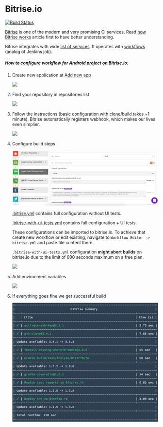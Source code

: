 # Bitrise.io

[![Build Status](https://app.bitrise.io/app/002b43ae8a42b6b1/status.svg?token=xT4EDBQWGNcSWJveU6IEVA&branch=master)](https://app.bitrise.io/app/002b43ae8a42b6b1)

[Bitrise](https://bitrise.io) is one of the modern and very promising CI services. Read [how Bitrise works](http://devcenter.bitrise.io/v1.0/docs/how-bitrise-works) article first to have better understanding. 

Bitrise integrates with wide [list of services](https://www.bitrise.io/integrations). It operates with [workflows](http://devcenter.bitrise.io/docs/manage-your-bitrise-workflow) (analog of Jenkins job).

##### How to configure workflow for Android project on Bitrise.io:

1. Create new application at [Add new app](https://www.bitrise.io/apps/add)

    <img src="/screenshots/bitrise_add_new_app_1.png"> 
    
2. Find your repository in repositories list
    
    <img src="/screenshots/bitrise_add_new_app_2.png">
    
3. Follow the instructions (basic configuration with clone/build takes ~1 minute). 
Bitrise automatically registers webhook, which makes our lives even simplier.

    <img src="/screenshots/bitrise_add_new_app_3.png">
    
4. Configure build steps
    
    <img src="/screenshots/bitrise_build_steps.png">
     
    [.bitrise.yml](https://github.com/vgaidarji/ci-matters/tree/master/.bitrise.yml) contains full configuration without UI tests.
    
    [.bitrise-with-ui-tests.yml](https://github.com/vgaidarji/ci-matters/tree/master/.bitrise-with-ui-tests.yml) contains full configuration + UI tests.
    
    These configurations can be imported to bitrise.io. To achieve that create new workflow or edit existing, navigate to `Workflow Editor -> bitrise.yml` and paste file content there.
    
    `.bitrise-with-ui-tests.yml` configuration **might abort builds** on bitrise.io due to the limit of 600 seconds maximum on a free plan.
    
    <img src="/screenshots/bitrise_aborted_build_timeout.png">

5. Add environment variables

    <img src="/screenshots/bitrise_env_variables.png">
    
6. If everything goes fine we get successful build

    <img src="/screenshots/bitrise_successful_build_no_ui_tests.png">
